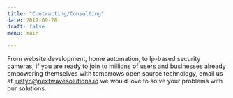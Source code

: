 ```yaml
---
title: "Contracting/Consulting"
date: 2017-09-28
draft: false
menu: main

---
```

From website development, home automation, to Ip-based security cameras, if you are ready to join to millions of users and businesses already empowering themselves with tomorrows open source technology, email us at justyn@nextwavesolutions.io we would love to solve your problems with our solutions.

